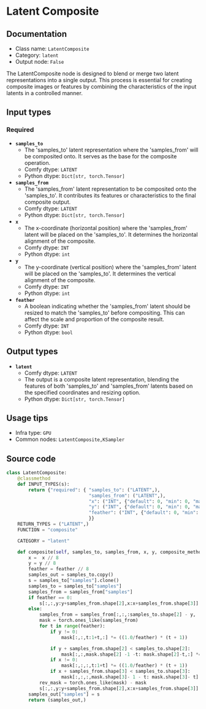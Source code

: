 # Latent Composite
## Documentation
- Class name: `LatentComposite`
- Category: `latent`
- Output node: `False`

The LatentComposite node is designed to blend or merge two latent representations into a single output. This process is essential for creating composite images or features by combining the characteristics of the input latents in a controlled manner.
## Input types
### Required
- **`samples_to`**
    - The 'samples_to' latent representation where the 'samples_from' will be composited onto. It serves as the base for the composite operation.
    - Comfy dtype: `LATENT`
    - Python dtype: `Dict[str, torch.Tensor]`
- **`samples_from`**
    - The 'samples_from' latent representation to be composited onto the 'samples_to'. It contributes its features or characteristics to the final composite output.
    - Comfy dtype: `LATENT`
    - Python dtype: `Dict[str, torch.Tensor]`
- **`x`**
    - The x-coordinate (horizontal position) where the 'samples_from' latent will be placed on the 'samples_to'. It determines the horizontal alignment of the composite.
    - Comfy dtype: `INT`
    - Python dtype: `int`
- **`y`**
    - The y-coordinate (vertical position) where the 'samples_from' latent will be placed on the 'samples_to'. It determines the vertical alignment of the composite.
    - Comfy dtype: `INT`
    - Python dtype: `int`
- **`feather`**
    - A boolean indicating whether the 'samples_from' latent should be resized to match the 'samples_to' before compositing. This can affect the scale and proportion of the composite result.
    - Comfy dtype: `INT`
    - Python dtype: `bool`
## Output types
- **`latent`**
    - Comfy dtype: `LATENT`
    - The output is a composite latent representation, blending the features of both 'samples_to' and 'samples_from' latents based on the specified coordinates and resizing option.
    - Python dtype: `Dict[str, torch.Tensor]`
## Usage tips
- Infra type: `GPU`
- Common nodes: `LatentComposite,KSampler`


## Source code
```python
class LatentComposite:
    @classmethod
    def INPUT_TYPES(s):
        return {"required": { "samples_to": ("LATENT",),
                              "samples_from": ("LATENT",),
                              "x": ("INT", {"default": 0, "min": 0, "max": MAX_RESOLUTION, "step": 8}),
                              "y": ("INT", {"default": 0, "min": 0, "max": MAX_RESOLUTION, "step": 8}),
                              "feather": ("INT", {"default": 0, "min": 0, "max": MAX_RESOLUTION, "step": 8}),
                              }}
    RETURN_TYPES = ("LATENT",)
    FUNCTION = "composite"

    CATEGORY = "latent"

    def composite(self, samples_to, samples_from, x, y, composite_method="normal", feather=0):
        x =  x // 8
        y = y // 8
        feather = feather // 8
        samples_out = samples_to.copy()
        s = samples_to["samples"].clone()
        samples_to = samples_to["samples"]
        samples_from = samples_from["samples"]
        if feather == 0:
            s[:,:,y:y+samples_from.shape[2],x:x+samples_from.shape[3]] = samples_from[:,:,:samples_to.shape[2] - y, :samples_to.shape[3] - x]
        else:
            samples_from = samples_from[:,:,:samples_to.shape[2] - y, :samples_to.shape[3] - x]
            mask = torch.ones_like(samples_from)
            for t in range(feather):
                if y != 0:
                    mask[:,:,t:1+t,:] *= ((1.0/feather) * (t + 1))

                if y + samples_from.shape[2] < samples_to.shape[2]:
                    mask[:,:,mask.shape[2] -1 -t: mask.shape[2]-t,:] *= ((1.0/feather) * (t + 1))
                if x != 0:
                    mask[:,:,:,t:1+t] *= ((1.0/feather) * (t + 1))
                if x + samples_from.shape[3] < samples_to.shape[3]:
                    mask[:,:,:,mask.shape[3]- 1 - t: mask.shape[3]- t] *= ((1.0/feather) * (t + 1))
            rev_mask = torch.ones_like(mask) - mask
            s[:,:,y:y+samples_from.shape[2],x:x+samples_from.shape[3]] = samples_from[:,:,:samples_to.shape[2] - y, :samples_to.shape[3] - x] * mask + s[:,:,y:y+samples_from.shape[2],x:x+samples_from.shape[3]] * rev_mask
        samples_out["samples"] = s
        return (samples_out,)

```

